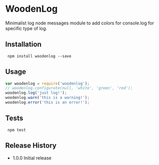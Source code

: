 WoodenLog
=========
Minimalist log node messages module to add colors for console.log for specific type of log.
## Installation
```shell
 npm install woodenlog --save
```
## Usage

```js
var woodenlog = require('woodenlog');
// woodenlog.configurate(null, 'white', 'green', 'red');
woodenlog.log('just log!');
woodenlog.warn('this is a warning!');
woodenlog.error('this is an error!');
```
## Tests
```shell
 npm test
```
## Release History
* 1.0.0 Initial release 